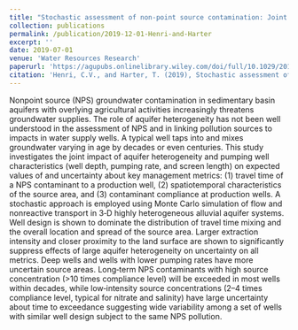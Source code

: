```yaml
---
title: "Stochastic assessment of non-point source contamination: Joint impact of aquifer heterogeneity and wells characteristics on management metrics"
collection: publications
permalink: /publication/2019-12-01-Henri-and-Harter
excerpt: ''
date: 2019-07-01
venue: 'Water Resources Research'
paperurl: 'https://agupubs.onlinelibrary.wiley.com/doi/full/10.1029/2018WR024230'
citation: 'Henri, C.V., and Harter, T. (2019), Stochastic assessment of non-point source contamination: Joint impact of aquifer heterogeneity and wells characteristics on management metrics, Water Resources Research, 55 (8), 6773-6794.'
---
```


Nonpoint source (NPS) groundwater contamination in sedimentary basin aquifers with overlying agricultural activities increasingly threatens groundwater supplies. The role of aquifer heterogeneity has not been well understood in the assessment of NPS and in linking pollution sources to impacts in water supply wells. A typical well taps into and mixes groundwater varying in age by decades or even centuries. This study investigates the joint impact of aquifer heterogeneity and pumping well characteristics (well depth, pumping rate, and screen length) on expected values of and uncertainty about key management metrics: (1) travel time of a NPS contaminant to a production well, (2) spatiotemporal characteristics of the source area, and (3) contaminant compliance at production wells. A stochastic approach is employed using Monte Carlo simulation of flow and nonreactive transport in 3‐D highly heterogeneous alluvial aquifer systems. Well design is shown to dominate the distribution of travel time mixing and the overall location and spread of the source area. Larger extraction intensity and closer proximity to the land surface are shown to significantly suppress effects of large aquifer heterogeneity on uncertainty on all metrics. Deep wells and wells with lower pumping rates have more uncertain source areas. Long‐term NPS contaminants with high source concentration (>10 times compliance level) will be exceeded in most wells within decades, while low‐intensity source concentrations (2–4 times compliance level, typical for nitrate and salinity) have large uncertainty about time to exceedance suggesting wide variability among a set of wells with similar well design subject to the same NPS pollution.
